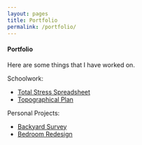 ```yaml
---
layout: pages
title: Portfolio
permalink: /portfolio/
---
```


#### Portfolio
Here are some things that I have worked on.

Schoolwork:
<ul class="body">
  <li><a href="/portfolio/tss/">Total Stress Spreadsheet</a></li>
  <li><a href="/portfolio/topo/">Topographical Plan</a></li>
</ul>

Personal Projects:
<ul class="body">
  <li><a href="/portfolio/bkyrds/">Backyard Survey</a></li>
  <li><a href="/portfolio/bdrmrd/">Bedroom Redesign</a></li>
</ul>
